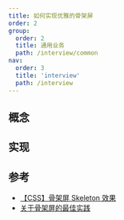 ```yaml
---
title: 如何实现优雅的骨架屏
order: 2
group:
  order: 2
  title: 通用业务
  path: /interview/common
nav:
  order: 3
  title: 'interview'
  path: /interview
---
```


## 概念

## 实现

## 参考

- [【CSS】骨架屏 Skeleton 效果](https://mp.weixin.qq.com/s/xU_c2GHNQwpQdsIIl2hrCg)
- [关于骨架屏的最佳实践](https://segmentfault.com/q/1010000021381227/a-1020000021385080)
